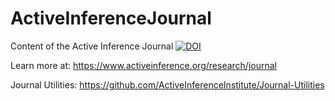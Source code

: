 # ActiveInferenceJournal
Content of the Active Inference Journal
<a href="https://zenodo.org/badge/latestdoi/562916661"><img src="https://zenodo.org/badge/562916661.svg" alt="DOI"></a>

Learn more at:
https://www.activeinference.org/research/journal

Journal Utilities:
https://github.com/ActiveInferenceInstitute/Journal-Utilities
